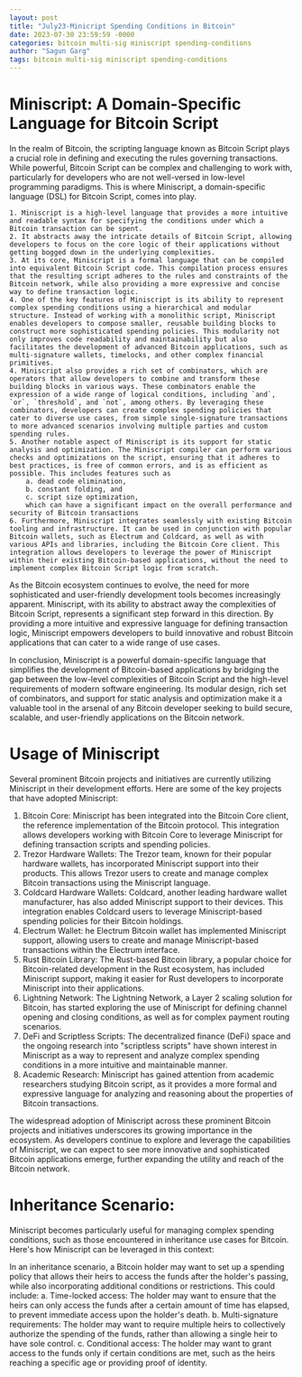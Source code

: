 ```yaml
---
layout: post
title: "July23-Minicript Spending Conditions in Bitcoin"
date: 2023-07-30 23:59:59 -0000
categories: bitcoin multi-sig miniscript spending-conditions
author: "Sagun Garg"
tags: bitcoin multi-sig miniscript spending-conditions
---
```


# Miniscript: A Domain-Specific Language for Bitcoin Script

In the realm of Bitcoin, the scripting language known as Bitcoin Script plays a crucial role in defining and executing the rules governing transactions. While powerful, Bitcoin Script can be complex and challenging to work with, particularly for developers who are not well-versed in low-level programming paradigms. This is where Miniscript, a domain-specific language (DSL) for Bitcoin Script, comes into play.

    1. Miniscript is a high-level language that provides a more intuitive and readable syntax for specifying the conditions under which a Bitcoin transaction can be spent. 
    2. It abstracts away the intricate details of Bitcoin Script, allowing developers to focus on the core logic of their applications without getting bogged down in the underlying complexities.
    3. At its core, Miniscript is a formal language that can be compiled into equivalent Bitcoin Script code. This compilation process ensures that the resulting script adheres to the rules and constraints of the Bitcoin network, while also providing a more expressive and concise way to define transaction logic.
    4. One of the key features of Miniscript is its ability to represent complex spending conditions using a hierarchical and modular structure. Instead of working with a monolithic script, Miniscript enables developers to compose smaller, reusable building blocks to construct more sophisticated spending policies. This modularity not only improves code readability and maintainability but also facilitates the development of advanced Bitcoin applications, such as multi-signature wallets, timelocks, and other complex financial primitives.
    4. Miniscript also provides a rich set of combinators, which are operators that allow developers to combine and transform these building blocks in various ways. These combinators enable the expression of a wide range of logical conditions, including `and`, `or`, `threshold`, and `not`, among others. By leveraging these combinators, developers can create complex spending policies that cater to diverse use cases, from simple single-signature transactions to more advanced scenarios involving multiple parties and custom spending rules.
    5. Another notable aspect of Miniscript is its support for static analysis and optimization. The Miniscript compiler can perform various checks and optimizations on the script, ensuring that it adheres to best practices, is free of common errors, and is as efficient as possible. This includes features such as 
        a. dead code elimination, 
        b. constant folding, and 
        c. script size optimization, 
        which can have a significant impact on the overall performance and security of Bitcoin transactions
    6. Furthermore, Miniscript integrates seamlessly with existing Bitcoin tooling and infrastructure. It can be used in conjunction with popular Bitcoin wallets, such as Electrum and Coldcard, as well as with various APIs and libraries, including the Bitcoin Core client. This integration allows developers to leverage the power of Miniscript within their existing Bitcoin-based applications, without the need to implement complex Bitcoin Script logic from scratch.

As the Bitcoin ecosystem continues to evolve, the need for more sophisticated and user-friendly development tools becomes increasingly apparent. Miniscript, with its ability to abstract away the complexities of Bitcoin Script, represents a significant step forward in this direction. By providing a more intuitive and expressive language for defining transaction logic, Miniscript empowers developers to build innovative and robust Bitcoin applications that can cater to a wide range of use cases.

In conclusion, Miniscript is a powerful domain-specific language that simplifies the development of Bitcoin-based applications by bridging the gap between the low-level complexities of Bitcoin Script and the high-level requirements of modern software engineering. Its modular design, rich set of combinators, and support for static analysis and optimization make it a valuable tool in the arsenal of any Bitcoin developer seeking to build secure, scalable, and user-friendly applications on the Bitcoin network.

# Usage of Miniscript
Several prominent Bitcoin projects and initiatives are currently utilizing Miniscript in their development efforts. Here are some of the key projects that have adopted Miniscript:

1. Bitcoin Core:
    Miniscript has been integrated into the Bitcoin Core client, the reference implementation of the Bitcoin protocol. This integration allows developers working with Bitcoin Core to leverage Miniscript for defining transaction scripts and spending policies.
2. Trezor Hardware Wallets:
    The Trezor team, known for their popular hardware wallets, has incorporated Miniscript support into their products. This allows Trezor users to create and manage complex Bitcoin transactions using the Miniscript language.
3. Coldcard Hardware Wallets:
    Coldcard, another leading hardware wallet manufacturer, has also added Miniscript support to their devices. This integration enables Coldcard users to leverage Miniscript-based spending policies for their Bitcoin holdings.
4. Electrum Wallet:
    he Electrum Bitcoin wallet has implemented Miniscript support, allowing users to create and manage Miniscript-based transactions within the Electrum interface.
5. Rust Bitcoin Library:
    The Rust-based Bitcoin library, a popular choice for Bitcoin-related development in the Rust ecosystem, has included Miniscript support, making it easier for Rust developers to incorporate Miniscript into their applications.
6. Lightning Network:
    The Lightning Network, a Layer 2 scaling solution for Bitcoin, has started exploring the use of Miniscript for defining channel opening and closing conditions, as well as for complex payment routing scenarios.
7. DeFi and Scriptless Scripts:
    The decentralized finance (DeFi) space and the ongoing research into "scriptless scripts" have shown interest in Miniscript as a way to represent and analyze complex spending conditions in a more intuitive and maintainable manner.
8. Academic Research:
    Miniscript has gained attention from academic researchers studying Bitcoin script, as it provides a more formal and expressive language for analyzing and reasoning about the properties of Bitcoin transactions.

The widespread adoption of Miniscript across these prominent Bitcoin projects and initiatives underscores its growing importance in the ecosystem. As developers continue to explore and leverage the capabilities of Miniscript, we can expect to see more innovative and sophisticated Bitcoin applications emerge, further expanding the utility and reach of the Bitcoin network.

# Inheritance Scenario:
Miniscript becomes particularly useful for managing complex spending conditions, such as those encountered in inheritance use cases for Bitcoin. Here's how Miniscript can be leveraged in this context:

In an inheritance scenario, a Bitcoin holder may want to set up a spending policy that allows their heirs to access the funds after the holder's passing, while also incorporating additional conditions or restrictions. This could include:
    a. Time-locked access: The holder may want to ensure that the heirs can only access the funds after a certain amount of time has elapsed, to prevent immediate access upon the holder's death.
    b. Multi-signature requirements: The holder may want to require multiple heirs to collectively authorize the spending of the funds, rather than allowing a single heir to have sole control.
    c. Conditional access: The holder may want to grant access to the funds only if certain conditions are met, such as the heirs reaching a specific age or providing proof of identity.